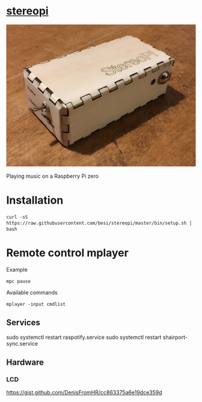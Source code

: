 # [stereopi][]

![image][]

Playing music on a Raspberry Pi zero

# Installation

    curl -sS https://raw.githubusercontent.com/besi/stereopi/master/bin/setup.sh | bash


# Remote control mplayer

Example

    mpc pause

Available commands

    mplayer -input cmdlist

[stereopi]: http://github.com/besi/stereopi

## Services

sudo systemctl restart raspotify.service 
sudo systemctl restart shairport-sync.service

[image]: https://raw.githubusercontent.com/besi/stereopi/master/stereopi.jpg

## Hardware

### LCD

<https://gist.github.com/DenisFromHR/cc863375a6e19dce359d>